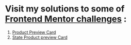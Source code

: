 # Visit my solutions to some of [Frontend Mentor challenges](https://www.frontendmentor.io/challenges) :
1.  [Product Preview Card](https://pobze.github.io/Product-Card/Code/index.html)
2.  [State Product preview Card](https://pobze.github.io/Product-Card/ProjectCode/index.html)


